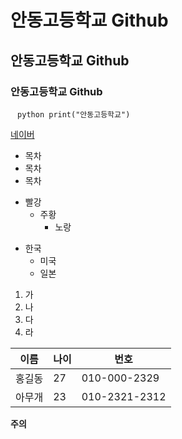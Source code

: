 # 안동고등학교 Github
## 안동고등학교 Github
### 안동고등학교 Github

` ` `python
print("안동고등학교")
` ` `

[네이버](www.naver.com)

* 목차
 * 목차
  * 목차

+ 빨강
  + 주황
    + 노랑

- 한국
  - 미국
   - 일본

1. 가
2. 나
3. 다
4. 라

이름 | 나이 | 번호
---|---|---|
홍길동|27|010-000-2329
아무개|23|010-2321-2312

**주의**